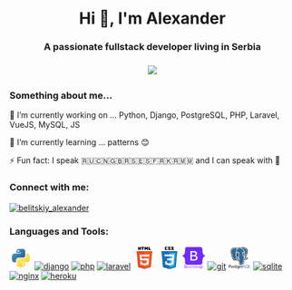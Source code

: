 <h1 align="center">Hi 👋, I'm Alexander</h1>
<h3 align="center">A passionate fullstack developer living in Serbia</h3>
<h3 align="center"><a href="https://visitorbadge.io/status?path=https%3A%2F%2Fgithub.com%2FAlexanderBeli%2Fgithub-visitors-badge"><img src="https://api.visitorbadge.io/api/visitors?path=https%3A%2F%2Fgithub.com%2FAlexanderBeli%2Fgithub-visitors-badge&label=Profile%20Views%20&labelColor=%23697689&countColor=%23ba68c8&labelStyle=upper" /></a></h3>
<h3 align="left">Something about me...</h3>
<p align="left">
🔭 I’m currently working on ... Python, Django, PostgreSQL, PHP, Laravel, VueJS, MySQL, JS</p>
<p align="left">
🌱 I’m currently learning ... patterns 😊</p>
<p align="left">
  ⚡ Fun fact: I speak 🇷🇺🇨🇳🇬🇧🇷🇸🇪🇸🇫🇷🇰🇷🇲🇲 and I can speak with 🧏 
</p>

<h3 align="left">Connect with me:</h3>
<p align="left">
<a href="https://instagram.com/belitskiy_alexander" target="blank"><img align="center" src="https://raw.githubusercontent.com/rahuldkjain/github-profile-readme-generator/master/src/images/icons/Social/instagram.svg" alt="belitskiy_alexander" height="30" width="40" /></a>
</p>

<h3 align="left">Languages and Tools:</h3>
<p align="left"> 
  <a href="https://www.python.org" target="_blank" rel="noreferrer"> <img src="https://raw.githubusercontent.com/devicons/devicon/master/icons/python/python-original.svg" alt="python" width="40" height="40"/></a>
  <a href="https://www.djangoproject.com/" target="_blank" rel="noreferrer"> <img src="https://cdn.worldvectorlogo.com/logos/django.svg" alt="django" width="40" height="40"/></a>
  <a href="https://www.w3schools.com/php/" target="_blank" rel="noreferrer"> <img src="https://www.vectorlogo.zone/logos/php/php-horizontal.svg" alt="php" width="40" height="40"/></a>
  <a href="https://laravel.com" target="_blank" rel="noreferrer"> <img src="https://www.vectorlogo.zone/logos/laravel/laravel-icon.svg" alt="laravel" width="40" height="40"/></a>
  <a href="https://www.w3.org/html/" target="_blank" rel="noreferrer"> <img src="https://raw.githubusercontent.com/devicons/devicon/master/icons/html5/html5-original-wordmark.svg" alt="html5" width="40" height="40"/></a> 
  <a href="https://www.w3schools.com/css/" target="_blank" rel="noreferrer"> <img src="https://raw.githubusercontent.com/devicons/devicon/master/icons/css3/css3-original-wordmark.svg" alt="css3" width="40" height="40"/></a>
  <a href="https://getbootstrap.com" target="_blank" rel="noreferrer"> <img src="https://raw.githubusercontent.com/devicons/devicon/master/icons/bootstrap/bootstrap-plain-wordmark.svg" alt="bootstrap" width="40" height="40"/></a>
  <a href="https://git-scm.com/" target="_blank" rel="noreferrer"> <img src="https://www.vectorlogo.zone/logos/git-scm/git-scm-icon.svg" alt="git" width="40" height="40"/></a>
  <a href="https://www.postgresql.org" target="_blank" rel="noreferrer"> <img src="https://raw.githubusercontent.com/devicons/devicon/master/icons/postgresql/postgresql-original-wordmark.svg" alt="postgresql" width="40" height="40"/></a>
  <a href="https://www.sqlite.org/" target="_blank" rel="noreferrer"> <img src="https://www.vectorlogo.zone/logos/sqlite/sqlite-icon.svg" alt="sqlite" width="40" height="40"/></a>
  <a href="https://nginx.org" target="_blank" rel="noreferrer"> <img src="https://www.vectorlogo.zone/logos/nginx/nginx-icon.svg" alt="nginx" width="40" height="40"/></a>
  <a href="https://www.heroku.com" target="_blank" rel="noreferrer"> <img src="https://www.vectorlogo.zone/logos/heroku/heroku-icon.svg" alt="heroku" width="40" height="40"/></a>
</p>
